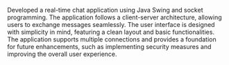 Developed a real-time chat application using Java Swing and socket programming. The application follows a client-server architecture, allowing users to exchange messages seamlessly. The user interface is designed with simplicity in mind, featuring a clean layout and basic functionalities. The application supports multiple connections and provides a foundation for future enhancements, such as implementing security measures and improving the overall user experience.

